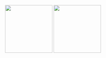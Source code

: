 <div align="center">

<br/>
<img height="150px" src="https://github-readme-stats.vercel.app/api/top-langs?username=shing-ho&show_icons=true&theme=dracula&count_private=true&private=true">
<img height="150px" src="https://github-readme-stats.vercel.app/api?username=Charles-repo&show_icons=true&theme=dracula&count_private=true&private=true">
<br/>
